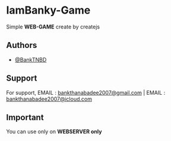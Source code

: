 
# IamBanky-Game

Simple **WEB-GAME** create by createjs

## Authors

- [@BankTNBD](https://github.com/BankTNBD)

  
## Support

For support, EMAIL : bankthanabadee2007@gmail.com | EMAIL : bankthanabadee2007@icloud.com  
## Important

You can use only on **WEBSERVER only** 
  
